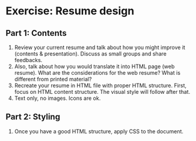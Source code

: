# Exercise: Resume design

## Part 1: Contents

1. Review your current resume and talk about how you might improve it (contents & presentation). Discuss as small groups and share feedbacks.
1. Also, talk about how you would translate it into HTML page (web resume). What are the considerations for the web resume? What is different from printed material?
1. Recreate your resume in HTML file with proper HTML structure. First, focus on HTML content structure. The visual style will follow after that.
1. Text only, no images. Icons are ok.

## Part 2: Styling

1. Once you have a good HTML structure, apply CSS to the document.
<!--
1. **Create 2 different visual design for the resume. One that you feel comfortable with, the other that you have not tried before.**
1. Pay attention to visual hierarchy and legibility.
1. Your code should be clean and organized well.
1. Use this exercise as a chance to review HTML/CSS fundamentals. Watch youtube tutorials, read blog postings, search on Google/Duckduckgo to learn and review materials as necessary.
-->
